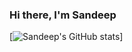 ### Hi there, I'm Sandeep

[//]: <> (github stats.)
[![Sandeep's GitHub stats](https://github-readme-stats-sandeepdotcode.vercel.app/api?username=sandeepdotcode&theme=dracula)]